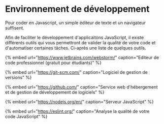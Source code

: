 # Environnement de développement

Pour coder en Javascript, un simple éditeur de texte et un navigateur suffisent.

Afin de faciliter le développement d'applicaitons JavaScript, il existe différents outils qui vous permettront de valider la qualité de votre code et d'automatiser certaines tâches. Ci-après une liste de quelques outils.

{% embed url="https://www.jetbrains.com/webstorm/" caption="Editeur de code professionnel \(gratuit pour étudiants\)" %}

{% embed url="https://git-scm.com/" caption="Logiciel de gestion de versions" %}

{% embed url="https://github.com/" caption="Service web d\'hébergement et de gestion de développement de logiciels" %}

{% embed url="https://nodejs.org/en/" caption="Serveur JavaScript" %}

{% embed url="https://eslint.org/" caption="Analyse la qualité de votre code JavaScript" %}





